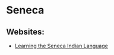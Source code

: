 # Seneca

## Websites:
- [Learning the Seneca Indian Language](https://www.learningthesenecalanguage.com/)
